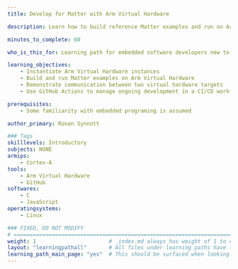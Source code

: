 ```yaml
---
title: Develop for Matter with Arm Virtual Hardware

description: Learn how to build reference Matter examples and run on Arm Virtual Hardware

minutes_to_complete: 60

who_is_this_for: Learning path for embedded software developers new to Arm Virtual Hardware to get familiar with main features.

learning_objectives: 
    - Instantiate Arm Virtual Hardware instances
    - Build and run Matter examples on Arm Virtual Hardware
    - Demonstrate communication between two virtual hardware targets
    - Use GitHub Actions to manage ongoing development in a CI/CD workflow

prerequisites:
    - Some familiarity with embedded programing is assumed

author_primary: Ronan Synnott

### Tags
skilllevels: Introductory
subjects: NONE
armips:
    - Cortex-A
tools:
    - Arm Virtual Hardware
    - GitHub
softwares:
    - C
    - JavaScript
operatingsystems:
    - Linux

### FIXED, DO NOT MODIFY
# ================================================================================
weight: 1                       # _index.md always has weight of 1 to order correctly
layout: "learningpathall"       # All files under learning paths have this same wrapper
learning_path_main_page: "yes"  # This should be surfaced when looking for related content. Only set for _index.md of learning path content.
---
```

